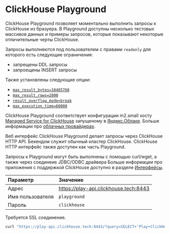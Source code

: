 # ClickHouse Playground

ClickHouse Playground позволяет моментально выполнить запросы к ClickHouse из бразуера.
В Playground доступны несколько тестовых массивов данных и примеры запросов, которые показывают некоторые отличительные черты ClickHouse.

Запросы выполняются под пользователем с правами `readonly` для которого есть следующие ограничения:
- запрещены DDL запросы
- запроещены INSERT запросы

Также установлены следующие опции:
- [`max_result_bytes=10485760`](../operations/settings/query_complexity/#max-result-bytes) 
- [`max_result_rows=2000`](../operations/settings/query_complexity/#setting-max_result_rows) 
- [`result_overflow_mode=break`](../operations/settings/query_complexity/#result-overflow-mode)
- [`max_execution_time=60000`](../operations/settings/query_complexity/#max-execution-time)

ClickHouse Playground соответствует конфигурации m2.small хосту
[Managed Service for ClickHouse](https://cloud.yandex.com/services/managed-clickhouse)
запущеному в [Яндекс.Облаке](https://cloud.yandex.com/).
Больше информации про [облачных провайдерах](../commercial/cloud.md).

Веб интерфейс ClickHouse Playground делает запросы через ClickHouse HTTP API.
Бекендом служит обычный кластер ClickHouse.
ClickHouse HTTP интерфейс также доступен как часть Playground.

Запросы к Playground могут быть выполнены с помощью curl/wget, а также через соединеие JDBC/ODBC драйвера
Больше информации про приложения с поддержкой ClickHouse доступно в разделе [Интерфейсы](../interfaces/index.md).

| Параметр | Значение |  
|:----------|:-------------|
| Адрес| https://play-api.clickhouse.tech:8443 |
| Имя пользователя  | `playground`  |
| Пароль  | `clickhouse`  |

Требуется SSL соединение.

```bash
curl "https://play-api.clickhouse.tech:8443/?query=SELECT+'Play+ClickHouse!';&user=playground&password=clickhouse&database=datasets"
```
